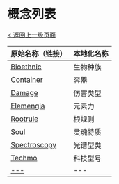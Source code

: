 # 概念列表
[< 返回上一级页面](../.list.md) 

|原始名称（链接）|本地化名称|
|---|---|
|[Bioethnic](Bioethnic.md)|生物种族
|[Container](Container.md)|容器
|[Damage](Damage.md)|伤害类型
|[Elemengia](Elemengia.md)|元素力|
|[Rootrule](Rootrule.md)|根规则|
|[Soul](Soul.md)|灵魂特质
|[Spectroscopy](Spectroscopy.md)|光谱型类
|[Techmo](Techmo.md)|科技型号
|[---]()|---|